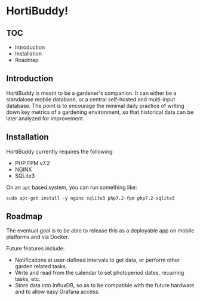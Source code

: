# HortiBuddy!

## TOC

* Introduction
* Installation
* Roadmap

## Introduction

HortiBuddy is meant to be a gardener's companion. It can either be a standalone mobile database, or a central self-hosted and multi-input database. The point is to encourage the minimal daily practice of writing down key metrics of a gardening environment, so that historical data can be later analyzed for improvement.

## Installation

HortiBuddy currently requires the following:

* PHP FPM v7.2
* NGINX
* SQLite3

On an `apt` based system, you can run something like:

```
sudo apt-get install -y nginx sqlite3 php7.2-fpm php7.2-sqlite3
```

## Roadmap

The eventual goal is to be able to release this as a deployable app on mobile platforms and via Docker.

Future features include:

* Notifications at user-defined intervals to get data, or perform other garden related tasks.
* Write and read from the calendar to set photoperiod dates, recurring tasks, etc.
* Store data into InfluxDB, so as to be compatible with the future hardware and to allow easy Grafana access.